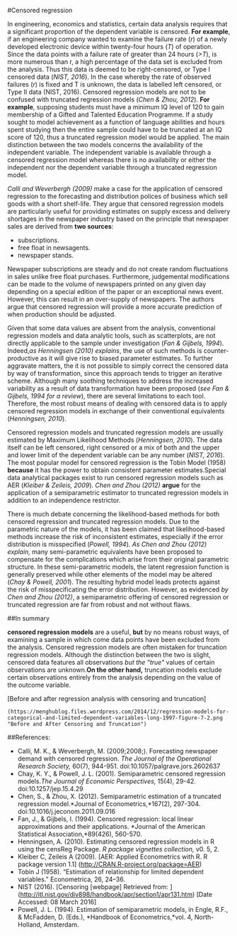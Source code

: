 #Censored regression 
  
  In engineering, economics and statistics, certain data analysis requires that a significant proportion of the dependent variable is censored. 
**For example**, if an engineering company wanted to examine the failure rate (*r*) of a newly developed electronic device within twenty-four hours (*T*) of operation.
  Since the data points with a failure rate of greater than 24 hours (*>T*), is more numerous than r, a high percentage of the data set is excluded from the analysis.
  Thus this data is deemed to be right-censored, or Type I censored data (*NIST, 2016*).
  In the case whereby the rate of observed failures (*r*) is fixed and T is unknown, the data is labelled left censored, or Type II data (NIST, 2016). 
  Censored regression models are not to be confused with truncated regression models (*Chen & Zhou, 2012*).
**For example**, supposing students must have a minimum IQ level of 120 to gain membership of a Gifted and Talented Education Programme.
  If a study sought to model achievement as a function of language abilities and hours spent studying then the entire sample could have to be truncated at an IQ score of 120, thus a truncated regression model would be applied.
  The main distinction between the two models concerns the availability of the independent variable. 
  The independent variable is available through a censored regression model whereas there is no availability or either the independent nor the dependent variable through a truncated regression model.
 
 
  *Calli and Weverbergh (2009)* make a case for the application of censored regression to the forecasting and distribution polices of business which sell goods with a short shelf-life. 
  They argue that censored regression models are particularly useful for providing estimates on supply excess and delivery shortages in the newspaper industry based on the principle that newspaper sales are derived from **two sources**:
  - subscriptions.
  - free float in newsagents.
  - newspaper stands. 
  
  Newspaper subscriptions are steady and do not create random fluctuations in sales unlike free float purchases. 
  Furthermore, judgemental modifications can be made to the volume of newspapers printed on any given day depending on a special edition of the paper or an exceptional news event. However, this can result in an over-supply of newspapers. 
  The authors argue that censored regression will provide a more accurate prediction of when production should be adjusted. 
  
  
  Given that some data values are absent from the analysis, conventional regression models and data analytic tools, such as scatterplots, are not directly applicable to the sample under investigation (*Fan & Gijbels, 1994*).
  Indeed,*as Henningsen (2010) explains*, the use of such methods is counter-productive as it will give rise to biased parameter estimates. 
  To further aggravate matters, the it is not possible to simply correct the censored data by way of transformation, since this approach tends to trigger an iterative scheme. 
  Although many soothing techniques to address the increased variability as a result of data transformation have been proposed (*see Fan & Gijbels, 1994 for a review*), there are several limitations to each tool.
  Therefore, the most robust means of dealing with censored data is to apply censored regression models in exchange of their conventional equivalents (*Henningsen, 2010*). 
  
  
  Censored regression models and truncated regression models are usually estimated by Maximum Likelihood Methods (*Henningsen, 2010*). 
  The data itself can be left censored, right censored or a mix of both and the upper and lower limit of the dependent variable can be any number (*NIST, 2016*). 
  The most popular model for censored regression is the Tobin Model (1958) **because** it has the power to obtain consistent parameter estimates.Special data analytical packages exist to run censored regression models such as AER (*Kleiber & Zeileis, 2009*). 
  *Chen and Zhou (2012)* **argue** for the application of a semiparametric estimator to truncated regression models in addition to an independence restrictor. 
  
  
  There is much debate concerning the likelihood-based methods for both censored regression and truncated regression models. 
  Due to the parametric nature of the models, it has been claimed that likelihood-based methods increase the risk of inconsistent estimates, especially if the error distribution is misspecified (*Powell, 1994*). 
  *As Chen and Zhou (2012) explain,* many semi-parametric equivalents have been proposed to compensate for the complications which arise from their original parametric structure.
  In these semi-parametric models, the latent regression function is generally preserved while other elements of the model may be altered (*Chay & Powell, 2001*). The resulting hybrid model leads protects against the risk of misspecificating the error distribution. 
  However, as evidenced *by Chen and Zhou (2012)*, a semiparametric offering of censored regression or truncated regression are far from robust and not without flaws. 
  
  
  ##In summary 
  
   **censored regression models** are a useful, **but** by no means robust ways, of examining a sample in which come data points have been excluded from the analysis. Censored regression models are often mistaken for truncation regression models. 
   Although the distinction between the two is slight, censored data features all observations *but the "true"* values of certain observations are unknown.**On the other hand,** truncation models exclude certain observations entirely from the analysis depending on the value of the outcome variable.
   
   [Before and after regression analysis with censoring and truncation]
   
    (https://menghublog.files.wordpress.com/2014/12/regression-models-for-categorical-and-limited-dependent-variables-long-1997-figure-7-2.png "Before and After Censoring and Truncation")
   
   
  ##References:
   
  -	Calli, M. K., & Weverbergh, M. (2009;2008;). Forecasting newspaper demand with censored regression. *The Journal of the Operational Research Society,* 60(7), 944-951. doi:10.1057/palgrave.jors.2602637
  -	Chay, K. Y., & Powell, J. L. (2001). Semiparametric censored regression models.*The Journal of Economic Perspectives,* 15(4), 29-42. doi:10.1257/jep.15.4.29
  -	Chen, S., & Zhou, X. (2012). Semiparametric estimation of a truncated regression model.*Journal of Econometrics,*167(2), 297-304. doi:10.1016/j.jeconom.2011.09.016
  -	Fan, J., & Gijbels, I. (1994). Censored regression: local linear approximations and their applications. *Journal of the American Statistical Association,*89(426), 560-570.
  -	Henningsen, A. (2010). Estimating censored regression models in R using the censReg Package. *R package vignettes collection,* v0. 5, 2.
  -	Kleiber C, Zeileis A (2009). [AER: Applied Econometrics with R. R package version 1.1] (http://CRAN.R-project.org/package=AER)
  -	Tobin J (1958). “Estimation of relationship for limited dependent variables.” Econometrica, 26, 24–36.
  -	NIST  (2016). [Censoring [webpage] Retrieved from: ]
(http://itl.nist.gov/div898/handbook/apr/section1/apr131.htm) [Date Accessed: 08 March 2016]
  -	Powell, J. L. (1994). Estimation of semiparametric models, in Engle, R.F., & McFadden, D. (Eds.), *Handbook of Econometrics,*vol. 4, North-Holland, Amsterdam. 
